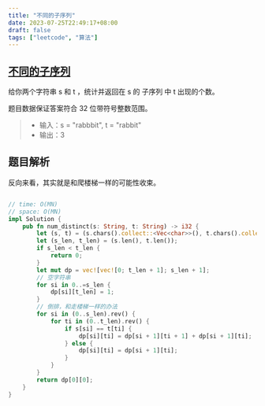 ```yaml
---
title: "不同的子序列"
date: 2023-07-25T22:49:17+08:00
draft: false
tags: ["leetcode", "算法"]
---
```


## [不同的子序列](https://leetcode.cn/problems/distinct-subsequences/)

给你两个字符串 s 和 t ，统计并返回在 s 的 子序列 中 t 出现的个数。

题目数据保证答案符合 32 位带符号整数范围。

>- 输入：s = "rabbbit", t = "rabbit"
>- 输出：3

## 题目解析

反向来看，其实就是和爬楼梯一样的可能性收束。

```rust

// time: O(MN)
// space: O(MN)
impl Solution {
    pub fn num_distinct(s: String, t: String) -> i32 {
        let (s, t) = (s.chars().collect::<Vec<char>>(), t.chars().collect::<Vec<char>>());
        let (s_len, t_len) = (s.len(), t.len());
        if s_len < t_len {
            return 0;
        }
        let mut dp = vec![vec![0; t_len + 1]; s_len + 1];
        // 空字符串
        for si in 0..=s_len {
            dp[si][t_len] = 1;
        }
        // 倒排，和走楼梯一样的办法
        for si in (0..s_len).rev() {
            for ti in (0..t_len).rev() {
                if s[si] == t[ti] {
                    dp[si][ti] = dp[si + 1][ti + 1] + dp[si + 1][ti];
                } else {
                    dp[si][ti] = dp[si + 1][ti];
                }
            }
        }
        return dp[0][0];
    }
}
```

